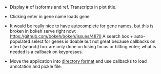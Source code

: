 * Display # of isoforms and ref. Transcripts in plot title.

* Clicking enter in gene name loads gene

* It would be really nice to have autocomplete for gene names, but this is broken in bokeh serve right now: https://github.com/bokeh/bokeh/issues/4870 A search box + auto-populated select for genes is doable but not great because
callbacks on a text (search) box are only done on losing focus or hitting enter; what is needed is a callback
on keypresses.

* Move the application into [directory format](http://bokeh.pydata.org/en/latest/docs/user_guide/server.html#userguide-server-applications-directory) and use callbacks to load annotation and pickle file.
